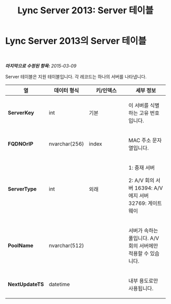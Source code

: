 ﻿---
title: 'Lync Server 2013: Server 테이블'
TOCTitle: Server 테이블
ms:assetid: 9af89d08-d35a-48e8-b56d-6df292f973cc
ms:mtpsurl: https://technet.microsoft.com/ko-kr/library/Gg398801(v=OCS.15)
ms:contentKeyID: 49304498
ms.date: 08/24/2015
mtps_version: v=OCS.15
ms.translationtype: HT
---

# Lync Server 2013의 Server 테이블

 

_**마지막으로 수정된 항목:** 2015-03-09_

Server 테이블은 지원 테이블입니다. 각 레코드는 하나의 서버를 나타냅니다.


<table>
<colgroup>
<col style="width: 25%" />
<col style="width: 25%" />
<col style="width: 25%" />
<col style="width: 25%" />
</colgroup>
<thead>
<tr class="header">
<th><strong>열</strong></th>
<th><strong>데이터 형식</strong></th>
<th><strong>키/인덱스</strong></th>
<th><strong>세부 정보</strong></th>
</tr>
</thead>
<tbody>
<tr class="odd">
<td><p><strong>ServerKey</strong></p></td>
<td><p>int</p></td>
<td><p>기본</p></td>
<td><p>이 서버를 식별하는 고유 번호입니다.</p></td>
</tr>
<tr class="even">
<td><p><strong>FQDNOrIP</strong></p></td>
<td><p>nvarchar(256)</p></td>
<td><p>index</p></td>
<td><p>MAC 주소 문자열입니다.</p></td>
</tr>
<tr class="odd">
<td><p><strong>ServerType</strong></p></td>
<td><p>int</p></td>
<td><p>외래</p></td>
<td><p>1: 중재 서버</p>
<p>2: A/V 회의 서버 16394: A/V 에지 서버 32769: 게이트웨이</p></td>
</tr>
<tr class="even">
<td><p><strong>PoolName</strong></p></td>
<td><p>nvarchar(512)</p></td>
<td><p></p></td>
<td><p>서버가 속하는 풀입니다. A/V 회의 서버에만 적용할 수 있습니다.</p></td>
</tr>
<tr class="odd">
<td><p><strong>NextUpdateTS</strong></p></td>
<td><p>datetime</p></td>
<td><p></p></td>
<td><p>내부 용도로만 사용됩니다.</p></td>
</tr>
</tbody>
</table>

